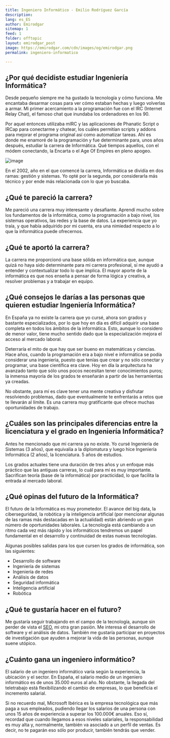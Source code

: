```yaml
---
title: Ingeniero Informático - Emilio Rodríguez García
description: 
lang: es_ES
author: Emirodgar
sitemap: 1
feed: 1
folder: offtopic
layout: emirodgar_post
image: https://emirodgar.com/cdn/images/og/emirodgar.png
permalink: ingeniero-informatico

---
```



## ¿Por qué decidiste estudiar Ingeniería Informática?

Desde pequeño siempre me ha gustado la tecnología y cómo funciona. Me encantaba desarmar cosas para ver cómo estaban hechas y luego volverlas a armar. Mi primer acercamiento a la programación fue con el IRC (Internet Relay Chat), el famoso chat que inundaba los ordenadores en los 90. 

Por aquel entonces utilizaba mIRC y las aplicaciones de Phanatic Script o IRCap para conectarme y chatear, los cuáles permitían scripts y addons para mejorar el programa original así como automatizar tareas. Ahí es donde me enamoré de la programación y fue determinante para, unos años después, estudiar la carrera de Informática. Qué tiempos aquellos, con el módem conectando, la Encarta o el Age Of Empires en pleno apogeo.

![image](https://github.com/Emirodgar/w-emirodgar-com/assets/4302127/42b90c5e-df68-40f0-b32f-32c60d2d8a91)


En el 2002, año en el que comencé la carrera, Informática se dividía en dos ramas: gestión y sistemas. Yo opté por la segunda, por considerarla más técnico y por ende más relacionada con lo que yo buscaba.

## ¿Qué te pareció la carrera?

Me pareció una carrera muy interesante y desafiante. Aprendí mucho sobre los fundamentos de la informática, como la programación a bajo nivel, los sistemas operativos, las redes y la base de datos. La experiencia que yo traía, y que había adquirido por mi cuenta, era una nimiedad respecto a lo que la informática puede ofrecernos.

## ¿Qué te aportó la carrera?

La carrera me proporcionó una base sólida en informática que, aunque quizá no haya sido determinante para mi carrera profesional, sí me ayudó a entender y contextualizar todo lo que implica. El mayor aporte de la informática es que nos enseña a pensar de forma lógica y creativa, a resolver problemas y a trabajar en equipo.

## ¿Qué consejos le darías a las personas que quieren estudiar Ingeniería Informática?

En España ya no existe la carrera que yo cursé, ahora son grados y bastante especializados, por lo que hoy en día es difícil adquirir una base completa en todos los ámbitos de la informática. Esto, aunque lo considero de menor valor, tiene mucho sentido dado que la especialización mejora el acceso al mercado laboral.

Deterraría el mito de que hay que ser bueno en matemáticas y ciencias. Hace años, cuando la programación era a bajo nivel e informática se podía considerar una ingenieria, puesto que tenías que crear y no sólo conectar y programar, una base científica era clave. Hoy en día la arquitectura ha avanzado tanto que sólo unos pocos necesitan tener conocimientos puros; la inmensa mayoría de los grados te enseñarán a partir de las herramientas ya creadas.

No obstante, para mí es clave tener una mente creativa y disfrutar resolviendo problemas, dado que eventualmente te enfrentarás a retos que te llevarán al límite. Es una carrera muy gratificante que ofrece muchas oportunidades de trabajo.

## ¿Cuáles son las principales diferencias entre la licenciatura y el grado en Ingeniería Informática?

Antes he mencionado que mi carrera ya no existe. Yo cursé Ingeniería de Sistemas (3 años), que equivalía a la diplomatura y luego hice Ingeniería Informática (2 años), la licenciatura. 5 años de estudios. 

Los grados actuales tiene una duración de tres años y un enfoque más práctico que las antiguas carreras, lo cuál para mí es muy importante. Sacrifican teoría (base de la informática) por practicidad, lo que facilita la entrada al mercado laboral.

## ¿Qué opinas del futuro de la Informática?

El futuro de la Informática es muy prometedor. El avance del big data, la ciberseguridad, la robótica y la inteligencia artificial (por mencionar algunas de las ramas más destacadas en la actualidad) están abriendo un gran número de oportunidades laborales. La tecnología está cambiando a un ritmo cada vez más rápido y los informáticos tendremos un papel fundamental en el desarrollo y continuidad de estas nuevas tecnologías.

Algunas posibles salidas para los que cursen los grados de informática, son las siguientes:

- Desarrollo de software
- Ingeniería de sistemas
- Ingeniería de redes
- Análisis de datos
- Seguridad informática
- Inteligencia artificial
- Robótica

## ¿Qué te gustaría hacer en el futuro?

Me gustaría seguir trabajando en el campo de la tecnología, aunque sin perder de vista el [SEO](https://emirodgar.com/consultor-seo), mi otra gran pasión. Me interesa el desarrollo de software y el análisis de datos. También me gustaría participar en proyectos de investigación que ayuden a mejorar la vida de las personas, aunque suene utópico.


## ¿Cuánto gana un ingeniero informático?

El salario de un ingeniero informático varía según la experiencia, la ubicación y el sector. En España, el salario medio de un ingeniero informático es de unos 35.000 euros al año. No obstante, la llegada del teletrabajo está flexibilizando el cambio de empresas, lo que beneficia el incremento salarial.

Si no recuerdo mal, Microsoft Ibérica es la empresa tecnológica que más paga a sus empleados, pudiendo llegar los salarios de una persona con unos 15 años de experiencia a superar los 100.000€ anuales. Eso sí, recordad que cuando llegamos a esos niveles salariales, la responsabilidad es muy alta y, normalmente, también va asociado a un perfil de ventas. Es decir, no te pagarán eso sólo por producir, también tendrás que vender.

